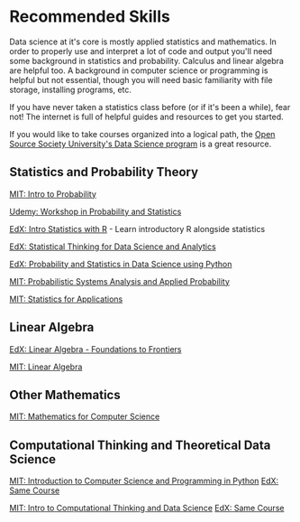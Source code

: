 # Recommended Skills

Data science at it's core is mostly applied statistics and mathematics. In order to properly use and interpret a lot of code and output you'll need some background in statistics and probability. Calculus and linear algebra are helpful too. A background in computer science or programming is helpful but not essential, though you will need basic familiarity with file storage, installing programs, etc.

If you have never taken a statistics class before (or if it's been a while), fear not! The internet is full of helpful guides and resources to get you started.

If you would like to take courses organized into a logical path, the [Open Source Society University's Data Science program](https://github.com/ossu/data-science) is a great resource.

## Statistics and Probability Theory

[MIT: Intro to Probability](https://ocw.mit.edu/resources/res-6-012-introduction-to-probability-spring-2018/)

[Udemy: Workshop in Probability and Statistics](https://www.udemy.com/statshelp/)

[EdX: Intro Statistics with R](https://courses.edx.org/courses/course-v1:HarvardX+PH525.1x+2T2018/course/) - Learn introductory R alongside statistics

[EdX: Statistical Thinking for Data Science and Analytics](https://www.edx.org/course/statistical-thinking-for-data-science-and-analytics)

[EdX: Probability and Statistics in Data Science using Python](https://www.edx.org/course/probability-and-statistics-in-data-science-using-python-0)

[MIT: Probabilistic Systems Analysis and Applied Probability](https://ocw.mit.edu/courses/electrical-engineering-and-computer-science/6-041sc-probabilistic-systems-analysis-and-applied-probability-fall-2013/)

[MIT: Statistics for Applications](https://ocw.mit.edu/courses/mathematics/18-650-statistics-for-applications-fall-2016/index.htm)


## Linear Algebra

[EdX: Linear Algebra - Foundations to Frontiers](https://www.edx.org/course/linear-algebra-foundations-to-frontiers-0)

[MIT: Linear Algebra](https://ocw.mit.edu/courses/mathematics/18-06sc-linear-algebra-fall-2011/)


## Other Mathematics
[MIT: Mathematics for Computer Science](https://ocw.mit.edu/courses/electrical-engineering-and-computer-science/6-042j-mathematics-for-computer-science-spring-2015/)


## Computational Thinking and Theoretical Data Science

[MIT: Introduction to Computer Science and Programming in Python](https://ocw.mit.edu/courses/electrical-engineering-and-computer-science/6-0001-introduction-to-computer-science-and-programming-in-python-fall-2016/index.htm)
[EdX: Same Course](https://www.edx.org/course/introduction-to-computer-science-and-programming-using-python-0)

[MIT: Intro to Computational Thinking and Data Science](https://ocw.mit.edu/courses/electrical-engineering-and-computer-science/6-0002-introduction-to-computational-thinking-and-data-science-fall-2016/index.htm)
[EdX: Same Course](https://www.edx.org/course/introduction-computational-thinking-data-mitx-6-00-2x-7)

